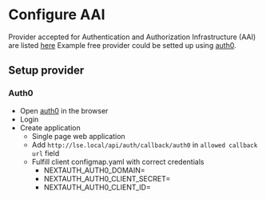 # Configure AAI
Provider accepted for Authentication and Authorization Infrastructure (AAI) are listed [here](https://next-auth.js.org/v3/configuration/)
Example free provider could be setted up using [auth0](https://auth0.com/).
## Setup provider
### Auth0
- Open [auth0](https://auth0.com/) in the browser
- Login
- Create application
	- Single page web application
	- Add ``http://lse.local/api/auth/callback/auth0`` in ``allowed callback url`` field
	- Fulfill client configmap.yaml with correct credentials
		- NEXTAUTH_AUTH0_DOMAIN=<domain>
		- NEXTAUTH_AUTH0_CLIENT_SECRET=<id>
		- NEXTAUTH_AUTH0_CLIENT_ID=<secret>